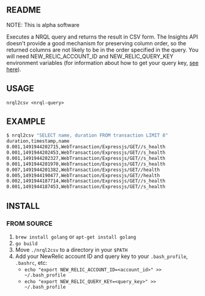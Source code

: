 README
------

NOTE: This is alpha software

Executes a NRQL query and returns the result in CSV form. The Insights API
doesn't provide a good mechanism for preserving column order, so the returned
columns are not likely to be in the order specified in the query. You will need
NEW_RELIC_ACCOUNT_ID and NEW_RELIC_QUERY_KEY environment variables (for
information about how to get your query key, [see here][0]).

## USAGE

`nrql2csv <nrql-query>`

## EXAMPLE

``` bash
$ nrql2csv "SELECT name, duration FROM transaction LIMIT 8"
duration,timestamp,name
0.001,1491944202715,WebTransaction/Expressjs/GET//s_health
0.001,1491944202453,WebTransaction/Expressjs/GET//s_health
0.001,1491944202327,WebTransaction/Expressjs/GET//s_health
0.001,1491944201970,WebTransaction/Expressjs/GET//s_health
0.007,1491944201382,WebTransaction/Expressjs/GET//health
0.005,1491944190477,WebTransaction/Expressjs/GET//health
0.002,1491944187714,WebTransaction/Expressjs/GET//s_health
0.001,1491944187453,WebTransaction/Expressjs/GET//s_health
```

## INSTALL

### FROM SOURCE

1. `brew install golang` or `apt-get install golang`
2. `go build`
3. Move `./nrql2csv` to a directory in your `$PATH`
4. Add your NewRelic account ID and query key to your `.bash_profile`,
   `.bashrc`, etc:
   * `echo "export NEW_RELIC_ACCOUNT_ID=<account_id>" >> ~/.bash_profile`
   * `echo "export NEW_RELIC_QUERY_KEY=<query_key>" >> ~/.bash_profile`

[0]: https://docs.newrelic.com/docs/insights/export-insights-data/export-api/query-insights-event-data-api#register
